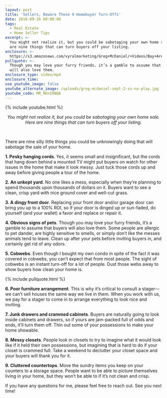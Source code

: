 ```yaml
---
layout: post
title: 'Sellers, Beware These 9 Homebuyer Turn-Offs'
date: 2018-09-26 00:00:00
tags:
  - Real Estate
  - Home Seller Tips
excerpt: >-
  You might not realize it, but you could be sabotaging your own home sale. Here
  are nine things that can turn buyers off your listing.
enclosure: >-
  https://s3.amazonaws.com/vyralmarketing/Greg+McDaniel/+Videos/Bay+Area+Real+Estate+Agent+-+Sellers%252C+Beware+These+9+Homebuyer+Turn-Offs.mp4
pullquote: >-
  Though you may love your furry friends, it’s a gamble to assume that buyers
  will also love them.
enclosure_type: video/mp4
enclosure_time:
use_youtube_image: false
youtube_alternate_image: /uploads/greg-mcdaniel-sept-2-ss-no-play.jpg
youtube_code: MR_RKnI0NQA
---
```


{% include youtube.html %}

<center><em>You might not realize it, but you could be sabotaging your own home sale. Here are nine things that can turn buyers off your listing.</em></center>

&nbsp;

There are nine silly little things you could be unknowingly doing that will sabotage the sale of your home.

**1. Pesky hanging cords**. Yes, it seems small and insignificant, but the cords that hang down behind a mounted TV might put buyers on watch for other issues in the home that make it look messy. Just tuck those cords up and away before giving people a tour of the home.

**2. An unkept yard**. No one likes a mess, especially when they’re planning to spend thousands upon thousands of dollars on it. Buyers want to see a clean, crisp yard with nice ground cover and well-cut grass.

**3. A dingy front door**. Replacing your front door and/or garage door can bring you up to a 100% ROI, so if your door is dinged up or sun-faded, do yourself (and your wallet) a favor and replace or repair it.

**4. Obvious signs of pets**. Though you may love your furry friends, it’s a gamble to assume that buyers will also love them. Some people are allergic to pet dander, are highly sensitive to smells, or simply don’t like the messes animals tend to leave. Clean up after your pets before inviting buyers in, and certainly get rid of any odors.

**5. Cobwebs**. Even though I bought my own condo in spite of the fact it was covered in cobwebs, you can’t expect that from most people. The sight of cobwebs is an instant turn-off for a lot of people. Dust those webs away to show buyers how clean your home is.

{% include pullquote.html %}

**6. Poor furniture arrangement**. This is why it’s critical to consult a stager—we can’t sell houses the same way we live in them. When you work with us, we pay for a stager to come in to arrange everything to look nice and inviting.

**7. Junk drawers and crammed cabinets**. Buyers are naturally going to look inside cabinets and drawers, so if yours are jam-packed full of odds and ends, it’ll turn them off. Thin out some of your possessions to make your home showable.

**8. Messy closets**. People look in closets to try to imagine what it would look like if it held their own possessions, but imagining that is hard to do if your closet is crammed full. Take a weekend to declutter your closet space and your buyers will thank you for it.

**9. Cluttered countertops**. Move the sundry items you keep on your counters to a storage space. People want to be able to picture themselves living in your home, but they won’t be able to if it’s not clean and crisp.

If you have any questions for me, please feel free to reach out. See you next time!